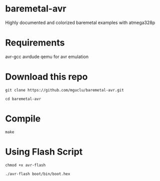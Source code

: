 # baremetal-avr
Highly documented and colorized baremetal examples with atmega328p

# Requirements
avr-gcc
avrdude
qemu for avr emulation

# Download this repo
```shell
git clone https://github.com/mguclu/baremetal-avr.git
```
```shell
cd baremetal-avr
```
# Compile 
```shell
make
```

# Using Flash Script
```shell
chmod +x avr-flash
```

```shell
./avr-flash boot/bin/boot.hex
```

